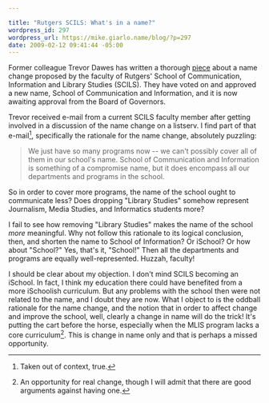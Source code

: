 ```yaml
---

title: "Rutgers SCILS: What's in a name?"
wordpress_id: 297
wordpress_url: https://mike.giarlo.name/blog/?p=297
date: 2009-02-12 09:41:44 -05:00
---
```

Former colleague Trevor Dawes has written a thorough <a href="http://trevordawes.blogspot.com/2009/02/rutgers-sagacontinued.html">piece</a> about a name change proposed by the faculty of Rutgers' School of Communication, Information and Library Studies (SCILS).  They have voted on and approved a new name, School of Communication and Information, and it is now awaiting approval from the Board of Governors.

Trevor received e-mail from a current SCILS faculty member after getting involved in a discussion of the name change on a listserv.  I find part of that e-mail[^1], specifically the rationale for the name change, absolutely puzzling:<blockquote>We just have so many programs now -- we can't possibly cover all of them in our school's name. School of Communication and Information is something of a compromise name, but it does encompass all our departments and programs in the school. </blockquote>

So in order to cover more programs, the name of the school ought to communicate less?  Does dropping "Library Studies" somehow represent Journalism, Media Studies, and Informatics students more?

I fail to see how removing "Library Studies" makes the name of the school <em>more</em> meaningful.  Why not follow this rationale to its logical conclusion, then, and shorten the name to School of Information?  Or iSchool?  Or how about "School?"  Yes, that's it, "School!"  Then all the departments and programs are equally well-represented.  Huzzah, faculty!

I should be clear about my objection.  I don't mind SCILS becoming an iSchool.  In fact, I think my education there could have benefited from a more iSchoolish curriculum.  But any problems with the school then were not related to the name, and I doubt they are now.  What I object to is the oddball rationale for the name change, and the notion that in order to affect change and improve the school, well, clearly a change in name will do the trick!  It's putting the cart before the horse, especially when the MLIS program lacks a core curriculum[^2]. This is change in name only and that is perhaps a missed opportunity.

[^1]: Taken out of context, true.
[^2]: An opportunity for real change, though I will admit that there are good arguments against having one.
